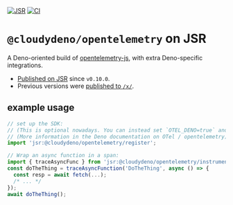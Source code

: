 [![JSR](https://jsr.io/badges/@cloudydeno/opentelemetry)](https://jsr.io/@cloudydeno/opentelemetry)
[![CI](https://github.com/cloudydeno/opentelemetry/actions/workflows/deno-ci.yml/badge.svg)](https://github.com/cloudydeno/opentelemetry/actions/workflows/deno-ci.yml)


# `@cloudydeno/opentelemetry` on JSR

A Deno-oriented build of [opentelemetry-js](https://github.com/open-telemetry/opentelemetry-js),
with extra Deno-specific integrations.

* [Published on JSR](https://jsr.io/@cloudydeno/opentelemetry) since `v0.10.0`.
* Previous versions were [published to `/x/`](https://deno.land/x/observability).

## example usage

```ts
// set up the SDK:
// (This is optional nowadays. You can instead set `OTEL_DENO=true` and use Deno's native OTel)
// (More information in the Deno documentation on OTel / opentelemetry)
import 'jsr:@cloudydeno/opentelemetry/register';

// Wrap an async function in a span:
import { traceAsyncFunc } from 'jsr:@cloudydeno/opentelemetry/instrumentation/async.ts';
const doTheThing = traceAsyncFunction('DoTheThing', async () => {
  const resp = await fetch(...);
  /* ... */
});
await doTheThing();
```
